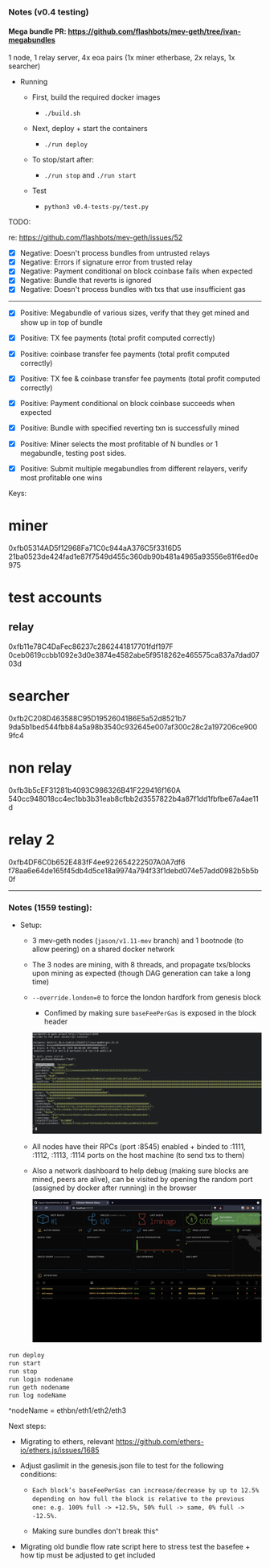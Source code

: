 ### Notes (v0.4 testing)

#### Mega bundle PR: https://github.com/flashbots/mev-geth/tree/ivan-megabundles

1 node, 1 relay server, 4x eoa pairs (1x miner etherbase, 2x relays, 1x searcher)
* Running 

    * First, build the required docker images

        * `./build.sh`

    * Next, deploy + start the containers

        * `./run deploy`
    
    * To stop/start after: 
        * `./run stop` and `./run start`

    * Test
        * `python3 v0.4-tests-py/test.py`

TODO: 

re: https://github.com/flashbots/mev-geth/issues/52

- [x] Negative: Doesn't process bundles from untrusted relays
- [x] Negative: Errors if signature error from trusted relay
- [x] Negative: Payment conditional on block coinbase fails when expected
- [x] Negative: Bundle that reverts is ignored
- [x] Negative: Doesn't process bundles with txs that use insufficient gas

------
- [x] Positive: Megabundle of various sizes, verify that they get mined and show up in top of bundle
- [x] Positive: TX fee payments (total profit computed correctly)
- [x] Positive: coinbase transfer fee payments (total profit computed correctly)
- [x] Positive: TX fee & coinbase transfer fee payments (total profit computed correctly)
- [x] Positive: Payment conditional on block coinbase succeeds when expected
- [x] Positive: Bundle with specified reverting txn is successfully mined
- [x] Positive: Miner selects the most profitable of N bundles or 1 megabundle, testing post sides.
- [x] Positive: Submit multiple megabundles from different relayers, verify most profitable one wins


Keys: 

# miner

0xfb05314AD5f12968Fa71C0c944aA376C5f3316D5 
21ba0523de424fad1e87f7549d455c360db90b481a4965a93556e81f6ed0e975

# test accounts 

## relay
0xfb11e78C4DaFec86237c2862441817701fdf197F
0ceb0619ccbb1092e3d0e3874e4582abe5f9518262e465575ca837a7dad0703d


# searcher
0xfb2C208D463588C95D19526041B6E5a52d8521b7
9da5b1bed544fbb84a5a98b3540c932645e007af300c28c2a197206ce9009fc4


# non relay
0xfb3b5cEF31281b4093C986326B41F229416f160A
540cc948018cc4ec1bb3b31eab8cfbb2d3557822b4a87f1dd1fbfbe67a4ae11d

# relay 2
0xfb4DF6C0b652E483fF4ee922654222507A0A7df6
f78aa6e64de165f45db4d5ce18a9974a794f33f1debd074e57add0982b5b5b0f





----

### Notes (1559 testing): 

* Setup: 

    * 3 mev-geth nodes (`jason/v1.11-mev` branch) and 1 bootnode (to allow peering) on a shared docker network

    * The 3 nodes are mining, with 8 threads, and propagate txs/blocks upon mining as expected (though DAG generation can take a long time)

    * `--override.london=0` to force the london hardfork from genesis block

        * Confimed by making sure `baseFeePerGas` is exposed in the block header

        ![console](./images/baseFeePerGas.png)

    * All  nodes have their RPCs (port :8545) enabled + binded to :1111, :1112, :1113, :1114 ports on the host machine (to send txs to them)

    * Also a network dashboard to help debug (making sure blocks are mined, peers are alive), can be visited by opening the random port (assigned by docker after running) in the browser

      ![dashboard](./images/dashboard.png)




```
run deploy
run start
run stop
run login nodename
run geth nodename
run log nodeName

```

^nodeName = ethbn/eth1/eth2/eth3

Next steps: 

* Migrating to ethers, relevant https://github.com/ethers-io/ethers.js/issues/1685

* Adjust gaslimit in the genesis.json file to test for the following conditions: 

   * `Each block’s baseFeePerGas can increase/decrease by up to 12.5% depending on how full the block is relative to the previous one: e.g. 100% full -> +12.5%, 50% full -> same, 0% full -> -12.5%.`
 
   * Making sure bundles don't break this^
 
* Migrating old bundle flow rate script here to stress test the basefee + how tip must be adjusted to get included
